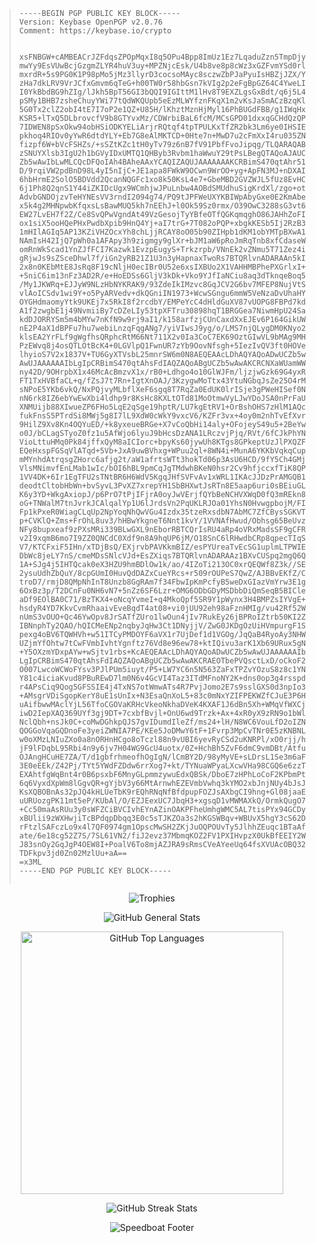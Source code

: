 <p align="center">
  <blockquote>
  <code>-----BEGIN PGP PUBLIC KEY BLOCK-----
Version: Keybase OpenPGP v2.0.76
Comment: https://keybase.io/crypto
<br>
xsFNBGW+cAMBEACrJZFdqsZPOpMqxI8q5OPu4Bpp8ImUz1Ez7LqaduZzn5TmpDjy
mwYy9EsVUwBcjGzgmZLYR4huV3uy+MPZNjcEsk/U4b8ve8p8cWz3xGZFvmYSd0rl
mxrdR+5s9PG0K1P98pMo5jMz3llyrD3cocsoMAyc8sczwZbPJaPyuIsHBZjJZX/Y
zHa7dkLRV9VrJCfxGmvm6qTeG+h00TW0r58hbGsn7kVIg2p2eFgBpGZ64C4YweLI
I0YkBbdBG9hZIg/lJkh5BpT56GI3bQQI9IGIttM1lHv8T9EXZLgsGxBdt/q6j5L4
pSMy1BHB7zsheChuyYWi77tQdWKQUpb5eEzMLWYfznFKqX1m2vKsJaSmACzBzqKl
5G0Tx2clZ2obI4tE7I7oP2e1QZ+U85H/lKhztMznHjMyl16PhBUGdFBB/g1IWqHx
KSR5+lTxQ5DLbrovcfV9b8GTYvxMz/CDWrbiBaL6fcM/MCsGPD01dxxqGCHdQzQP
7IDWEN8pSxOkw94obHSiODKYELiArjrRQtqf4tpTPULKxTfZR2bk3Lm6ye0IHSIE
pkhoq4RIOv0yYwR6dtdYLY+Eb7G8eAlMKTCD+0Hte7n+MwD7u2cFmXxI4ru035ZN
fizpf6W+bVcFSHZs/+sSZtKZc1tH0yTv79z6nB7fV91PbfFvoJipqg/TLQARAQAB
zSNUYXlsb3IgU2h1bGVyIDxUMTQ1QHByb3Rvbm1haWwuY29tPsLBegQTAQoAJAUC
Zb5wAwIbLwMLCQcDFQoIAh4BAheAAxYCAQIZAQUJAAAAAAAKCRBimS470qtAhr51
D/9rqiVW2pdBnD98L4yI5nIjC+JE1apa8FWkW9OCwn9WrOO+yg+ApFN3MJ+nDXAI
6hbHrmE2SolO5BDVdd2QcanNQGFc1xo8k50KsL4e7+GbeMBD2GVZWJL5fUz8EvHC
6j1Ph8Q2qnS1Y44iZKIDcUgx9WCmhjwJPuLnbw4AOBdSMUdhuSigKrdXl/zgo+ot
AdvbGNDOjzvTeHYNEsVV3rndI2094g74/PQ9tJPFWeUXYKBIWpAbyGxe0E2KmAbe
x5k4g2MHNpwbKfqxsLsBawMUQ5kh7nEEhJ+l0Ok59Sz0rmx/O39OwC3288sG3vt6
EW27LvEH7f2Z/Ce8SvQPwVgndAt49VzGesojTyYBfeOTfQGKqmqghO86JAHhZoFI
ox1siX5ooHQePHxPwdbXpib9HnQ4Yj+aI7trG+7T082oPQP+xbgkKESb5Ij2RzB3
1mHIlAGIq5AP13KZiVHZOcxYh8chLjjRCAY8oO05b90ZIHpb1dKM1obYMTpBXwA1
NAmIsH42IjQ7pWh0a1AFApy3h9zigmgy9glXr+bJM1aW6pRoJmRqTnb8xfCdaseW
omRnWkScad1YnZJfFCI7Kazwk1EvzpEugyS+Trkzrpb/VNnEk2vZNmu5T71Zez4i
gRjwJs9sZSceDhwl7f/iGn2yRB21Z1U3n3yHapnaxTwoRs7BTQRlvnADARAAn5kI
2x8n0KEbMtE8JsRq8F19cNljH0ecIBr0U52e6xsIXBUo2X1VAHHMBPhePXGrlxI+
+5niC6im13nFz3AD2R/e+HoEDSs6GljV3kDk+Vko9YJfIaNCiu8aq3dTknqeBoq5
/My1JKWRq+EJJyW9NLzHbNYKRAK9/93ZdeIkIMzvc8GqJCV2G6bv7MFEP8NujVtS
vlAoICSdv1wi9Y+o5PyARVedv+dkQGniIN1973+WcwSGngu6mmW5VeNzaDvUhaHY
OYGHdmaomyYtk9UKEj7x5RkI8f2rcdbY/EMPeYcC4dHldGuXV87vUOPG8FBPd7kd
A1f2zwgbE1j49NvmiiBy7cDZeLIy53tpXFTru30898hqT1BRGGea7NiwmHpU24Sa
kdDJORRYSm5m4bMYw7nKfN9w9rj9aI1/k158arfzjCUnCaxdXxEJEv6P164GikUW
nE2P4aX1dBPFu7hu7webiLnzqFqgANg7/yiVIwsJ9yg/o/LMS7njQLygDM0KNyo2
klsEA2YrFLf9gWgfhsQRphcRtM66Nt711X2v0Ia3CoC7EK69OztGIwVL9bMAg9MH
PzEWvq8j4osQTLOtBcK4+0LGVlpQ1FwnUR7zYb9OovNfsgh+5IezIvQV3ft0HOVe
lhyioS7V2x1837V+TU6GyXTVsbL25mnrSW6m0N8AEQEAAcLDhAQYAQoADwUCZb5w
AwUJAAAAAAIbLgIpCRBimS470qtAhsFdIAQZAQoABgUCZb5wAwAKCRCNXaWUamWW
ny42D/9OHrpbX1x46McAcBmzvX1x/rB0+Ldhgo4o10GlWJFm/ljzjwGzk69G4yxR
FT1TxHVBfaCL+q/fZsJ7t7Rn+IgtXnOAJ/3KzygwMoTtx43YtuNGbqJsZe25O4rM
sNPoE5YKb6vkQ/NxPQjvyMLbflXeF6sgq8T7RqZa0EdUK0lrISje3gPWeHISef0N
nN6rk8IZ6ebYwEwXbi4ldhp9r8KsHc8KXLtOTd81MoOtmwVyLJwYDoJSA0nPrFaU
XNMUijb88XIwueZP6FHo5LqE2qSge19hptR/LU7kgEtRV1+OrBshOHS7zHlM1AQc
fukFnsS5PTrdSi8MWj5g8I7lL9XdW0cWkY9vxcV6/KZFr3vx+4oy0m2nhTvEfXvr
9HilZ9Xv8Kn4OQYuED/+k8yxeueBRGe+X7vCoQbHi14aly+OFojeyS49u5+2BeYw
o0J/bCLagSTyoZ0fz1u5AfWjo6lyuJ9bHcsDzANA1LRczvjPjq/RVt/6fCJkPhYN
VioLttuHMq0Pk84jffxQyM8aICIorc+bpyKs60jywUh8KTgs8GPkeptUzJlPXQZF
EQeHxspFGSqVlATqd+5Vb+JxA9uwBVhxg+WPuu2ql+8WN4i+MunA6YKKbVqkqCup
mMYnhdAtrqsgZHorc6afjg2t/aW1afrtsWTt3hokTd06p3AsU6HCD/9fY5Ch4GMj
VlsMNimvfEnLMab1wIc/bOI6hBL9pmCqJgTMdwhBKeN0hsr2Cv9hfjccxfTiK8QP
1VV4DK+6Ir1EgTFU2sTNtBR6H6WdV5KgqJHfSVFvAv1xWRL1IKAcJJDzPrAMGQB1
deodtCltobHbWn+bvSyvL3PvXZ7xrepYH1SbBHXwtJsRTn8E5aap6uri0sBEiuGL
K6y3YD+WkgAxiopJ/p6PrO7tPjIFjrA0oyJwVErjfQYbBeNCHVXWqD0fQ3mREkn8
oG+TNWalM7tnJvrkJCAlqalYp1U6lJrdsVn2PqUKLRJOa01YhsN0HvwgpbojM/FI
Fp1kPxeR0WiagCLqUp2NpYoqNhQwVGu4Izdx35tzeRxsdbN7AbMC7ZfCBysSGKVT
p+CVKlQ+Zms+FrOhL8uv3/hHBwYkgneT6Nnt1kvY/1VVNAfHwud/Obhsg65BeUvz
NFy8bupxeaf9zPXsMRi339BLwGXL9nEborRBTCQrIsRU4aRp4oVRxMadsSF9gCFR
v2I9xqmB6mo7I9ZZ0QNCdC0Xdf9n8A9hqUP6jM/O18SnC6lRHwdbCRp8qpecTIqS
V7/KTCFxiF5IHn/xTDjBsQ/EXjrvbPAVKkmBIZ/esPYUreaTvEcSG1uplmLTPWIE
DbWc8jeLY7nS/cmeMDsSNlcVJd+EsZXiqs7BTQRlvnADARAAz1BXvCUSpq2mgQ6Q
1A+SJg4j5IHTQcak0eX3HZU9hmBDlOw1k/ao/4IZoTi213OC0xrQEQWf8Z3k//SE
2ysuUdhZbQuY/8cpGUmI0HuvQdDAZxCueYRcs+r509rOUPeS7QwZ/AJBBvEKfZ/C
troD7/rmjD8QMpNhInT8Unzb8GgRAm7f34FbwIpKmPcfyB5weDxGIazVmYrw3E1g
6OxBz3p/T2DCnFu0NH6vN7+5nZz6SF6Lzr+OMG6ODbGDyMSDbbDiQmSeqB5BICle
aDf9EOlBA0C71/BzTKX4+oNcqYvmeI+q4MkoQpf5SR9Y1pWynx3H4BMPZsIYVgE+
hsdyR4YD7KkvCvmRhaaivEveBqdT4at08+vi0jUU92eh98aFznHMIg/vu42Rf52W
nUmS3vOUO+Qc46YwOpv8JrSATfZUro1lwOun4jIv7RukEy26jBPRoIZtrb50KI2Z
IBNnphTy2QAO/hQICMeENp2nqbyJqHw3Ct1DNyjjV/ZwG0JKDgOzUiHVmpurgF1S
pexg4oBV6TQWHVh+w51ITCyPMDOYF6aVX1r7UjDef1d1VGOg/JqQaB4RyoAy3NHW
UZjmYfOhtw7tCwFVmbIvhtYgnftz76Vd8e96ew78+ktIQivu3arK1Xb69URux5gN
+Y5OXzmYDxpAYw+wSjtv1rbs+KcAEQEAAcLDhAQYAQoADwUCZb5wAwUJAAAAAAIb
LgIpCRBimS470qtAhsFdIAQZAQoABgUCZb5wAwAKCRAEOTbePVQsctLxD/oCkoF2
O007LwcoWCWoFYsv3PJlPUm5iuyt/P5+LW7YC6n5N563ZaFxTPZvYOzuS8z8c1YN
Y81c4iciaKvud8PBuREwD7lm0N6v4GcVI4Taz3ITdMFnoNY2K+dns0op3g4rsspd
r4APsCiq9Qog5GFSSIE4j4TxNS7otWmwATs4R7PvjJomo2E7s9sslGXS0d3npIo3
+AMsgrVDiSgopKerY8uE1sUnIx+N3EsaQnXoL5+83c0mNxYZIFPEKWZfCJuE3P6H
uAifbwwMAclYjL56TfoCGOVaKRHcVkeoNkhaDVeK4KXAF1J6dBn5Xh+WMqVfWXCj
iwD2IepXAQ369UYf3gj9DT+7cxbfBvjl+OnU6wd9Trzk+Ax+4xR0yX9zRN9o1bWl
NclQbh+nsJk0C+coMwDGhkpQJS7gvIDumdIleZf/ms24+lH/N8WC6VouLfD2oIZN
QOGGoVqaGQDnoFe3yeiZWNIA7PE/KEe5JoDMwY6tF+1Fvrp3MpCvTNr0E5zKNBNL
w0oXMzLNIuZXo0a8nORHnHCgo8oTczl88n9vUBI6yevRyCSd2uKNRPl/xO0rjj/h
jF9lFDqbL95Rbi4n9y6jv7H04WG9GcU4uotx/0Z+HchBh5ZvF6dmC9vmDBt/Atfu
OJAngHCuHE7ZA/T/d1gbfrhmeofhOgIgN/lCmBY2D/98yMyVE+sLDrsL1Se3m6aF
3E0eEEk/Z42Pj/TYt5YWdFZDdw6rrXog7+kt/TYNuaWPyaLXcwVHa98CGQ6e6zzT
EXAhtfgWqBnt4r0B6psxbF6MnyGLpmmzywuEdxQBSk/DboE7zHPhLoCoF2KPbmPt
6q6VyxdXpWm8lGgvQR+gYjbV3y66MtArnwhEZEVmbVwhq3kYMO2xbJnjNUy4bJsJ
KsXQBOBnAs32pJQ4kHLUeTbK9rEQhRNqNfBfdpupFOZJsAXbgCI9hng+Gl08jaaE
uURUozgPK11mt5eP/KUbAl/O/EZJEexUC7JbqH3+xgsqD1vMWMAXkQ/OrmkQugO7
+Cc50maAsRUu3y0sWFZCiBVCIvhEYnAZinOAKPFheUmhgWMC5AL7tisPYx94GCDy
xBUlii9zWXHwjiTcBPdqpDbqq3E0c5sTJKZOa3s2hKGSWBqv+WBUvX5hgY3cS62D
rFtzlSAFczLo9x4l7QF0974gm1OpscMwSH2ZKjJuOQPOUvTy5JlhhZEuqc1BTaAf
ate/6e18cg52Z7S/7SL61VN2/fiJ2evz37MbmqKOZ2FV1PXIHvpzX0UkBfEEIY2W
J83snOy2GqJgP4OEW8I+PoalV6To8mjAZJRA9sRmsCVeAYeeUq64fsXVUAcOBQ32
TDFkpv3jd0Zn02MzlUu+aA==
=x3ML
-----END PGP PUBLIC KEY BLOCK-----
  </code></blockquote>
</p>

<p align="center">
  <img src="https://github-profile-trophy.vercel.app/?username=T145&theme=juicyfresh&no-frame=true&no-bg=true&column=3"
       alt="Trophies"
       longdesc="https://raw.githubusercontent.com/ryo-ma/github-profile-trophy/master/README.md"
       crossorigin="anonymous"
       referrerpolicy="no-referrer" />
</p>

<p align="center">
  <img src="https://github-readme-stats.vercel.app/api?username=T145&cache_seconds=1800&hide_title=true&hide=stars&show_icons=true&line_height=25&bg_color=101010&border_color=101010&text_color=E4E4E4&title_color=E06996&icon_color=03FC00"
       alt="GitHub General Stats"
       longdesc="https://raw.githubusercontent.com/anuraghazra/github-readme-stats/master/readme.md"
       crossorigin="anonymous"
       referrerpolicy="no-referrer" />
</p>
<p align="center">
  <img src="https://github-readme-stats.vercel.app/api/top-langs/?username=T145&cache_seconds=1800&layout=compact&hide_title=true&bg_color=101010&border_color=101010&text_color=E4E4E4"
       alt="GitHub Top Languages"
       longdesc="https://raw.githubusercontent.com/anuraghazra/github-readme-stats/master/readme.md"
       crossorigin="anonymous"
       referrerpolicy="no-referrer"
       width="420" />
</p>
<p align="center">
  <img src="https://github-readme-streak-stats.herokuapp.com?user=T145&theme=highcontrast&hide_border=true&date_format=M%20j%5B%2C%20Y%5D&background=101010&currStreakNum=E4E4E4&sideNums=E4E4E4&currStreakLabel=E4E4E4&sideLabels=E4E4E4&dates=E4E4E4&stroke=E4E4E4"
       alt="GitHub Streak Stats"
       longdesc="https://raw.githubusercontent.com/DenverCoder1/github-readme-streak-stats/main/README.md"
       crossorigin="anonymous"
       referrerpolicy="no-referrer" />
</p>

<p align="center">
  <img src="https://capsule-render.vercel.app/api?type=waving&reversal=true&color=0:3BC8BA,10:22A8D2,30:22A8D2,50:00BCF2,70:54BBC8,90:05aa9d,100:01786E&height=150&section=footer&text=%F0%9F%9B%A5%EF%B8%8F&fontAlignY=40&descAlignY=90&desc=%F0%9F%90%A1%20%E2%80%81%20%E2%80%81%20%20%E2%80%81%20%20%E2%80%81%E2%80%81%20%E2%80%81%F0%9F%90%9F%20%E2%80%81%E2%80%81%20%20%E2%80%81%20%E2%80%81%E2%80%81%20%E2%80%81%20%E2%80%81%20%E2%80%81%20%E2%80%81%20%E2%80%81%20%E2%80%81%20%E2%80%81%20%E2%80%81%E2%80%81%F0%9F%90%A0"
       alt="Speedboat Footer"
       longdesc="https://raw.githubusercontent.com/kyechan99/capsule-render/master/README.md"
       crossorigin="anonymous"
       referrerpolicy="no-referrer"/>
</p>
